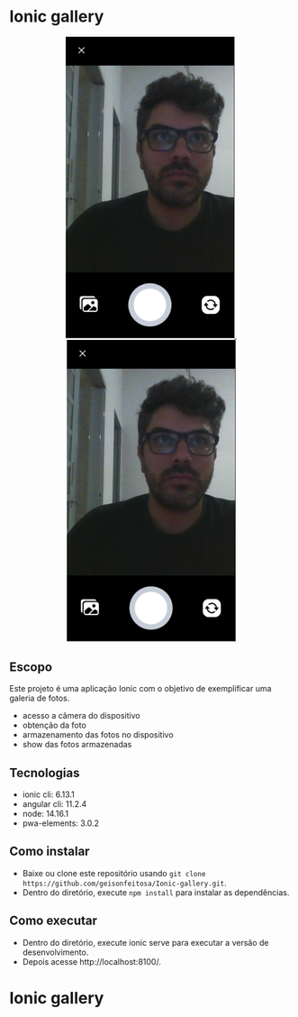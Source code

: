 # Ionic gallery

<p align="center">
  <a href="#">
    <img width="300" src="./src/assets/images/print1.png">&nbsp;
	<img width="300" src="./src/assets/images/print1.png">
  </a>
</p>

## Escopo

Este projeto é uma aplicação Ionic com o objetivo de exemplificar uma galeria de fotos.
- acesso a câmera do dispositivo
- obtenção da foto
- armazenamento das fotos no dispositivo
- show das fotos armazenadas

## Tecnologias

- ionic cli: 6.13.1
- angular cli: 11.2.4
- node: 14.16.1
- pwa-elements: 3.0.2

## Como instalar

- Baixe ou clone este repositório usando `git clone https://github.com/geisonfeitosa/Ionic-gallery.git`.
- Dentro do diretório, execute `npm install` para instalar as dependências.

## Como executar

- Dentro do diretório, execute ionic serve para executar a versão de desenvolvimento.
- Depois acesse http://localhost:8100/.

# Ionic gallery